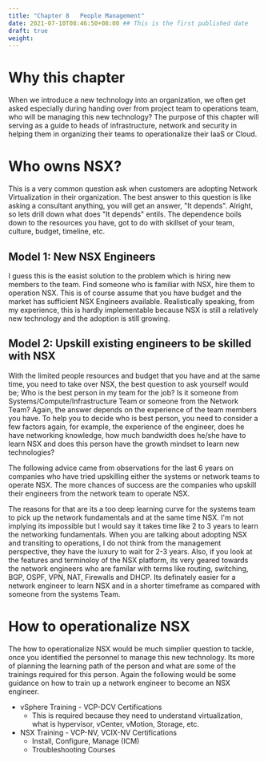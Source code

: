 ```yaml
---
title: "Chapter 8   People Management"
date: 2021-07-10T08:46:50+08:00 ## This is the first published date
draft: true 
weight: 
---
```

# Why this chapter
When we introduce a new technology into an organization, we often get asked especially during handing over from project team to operations team, who will be managing this new technology? The purpose of this chapter will serving as a guide to heads of infrastructure, network and security in helping them in organizing their teams to operationalize their IaaS or Cloud. 

# Who owns NSX?
This is a very common question ask when customers are adopting Network Virtualization in their organization. The best answer to this question is like asking a consultant anything, you will get an answer, "It depends". Alright, so lets drill down what does "It depends" entils. The dependence boils down to the resources you have, got to do with skillset of your team, culture, budget, timeline, etc. 

## Model 1: New NSX Engineers
I guess this is the easist solution to the problem which is hiring new members to the team. Find someone who is familiar with NSX, hire them to operation NSX. This is of course assume that you have budget and the market has sufficient NSX Engineers available. Realistically speaking, from my experience, this is hardly implementable because NSX is still a relatively new technology and the adoption is still growing. 

## Model 2: Upskill existing engineers to be skilled with NSX
With the limited people resources and budget that you have and at the same time, you need to take over NSX, the best question to ask yourself would be; Who is the best person in my team for the job? Is it someone from Systems/Compute/Infrastructure Team or someone from the Network Team? Again, the answer depends on the experience of the team members you have. To help you to decide who is best person, you need to consider a few factors again, for example, the experience of the engineer, does he have networking knowledge, how much bandwidth does he/she have to learn NSX and does this person have the growth mindset to learn new technologies? 

The following advice came from observations for the last 6 years on companies who have tried upskilling either the systems or network teams to operate NSX. The more chances of success are the companies who upskill their engineers from the network team to operate NSX. 

The reasons for that are its a too deep learning curve for the systems team to pick up the network fundamentals and at the same time NSX. I'm not implying its impossible but I would say it takes time like 2 to 3 years to learn the networking fundamentals. When you are talking about adopting NSX and transiting to operations, I do not think from the management perspective, they have the luxury to wait for 2-3 years. Also, if you look at the features and terminoloy of the NSX platform, its very geared towards the network engineers who are familar with terms like routing, switching, BGP, OSPF, VPN, NAT, Firewalls and DHCP. Its definately easier for a network engineer to learn NSX and in a shorter timeframe as compared with someone from the systems Team. 

# How to operationalize NSX
The how to operationalize NSX would be much simplier question to tackle, once you identified the personnel to manage this new technology. Its more of planning the learning path of the person and what are some of the trainings required for this person. Again the following would be some guidance on how to train up a network engineer to become an NSX engineer.

- vSphere Training - VCP-DCV Certifications
  - This is required because they need to understand virtualization, what is hypervisor, vCenter, vMotion, Storage, etc.
- NSX Training - VCP-NV, VCIX-NV Certifications
  - Install, Configure, Manage (ICM)
  - Troubleshooting Courses